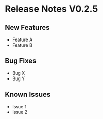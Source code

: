 # Release Notes V0.2.5

## New Features

* Feature A
* Feature B

## Bug Fixes

* Bug X
* Bug Y

## Known Issues

* Issue 1
* Issue 2

